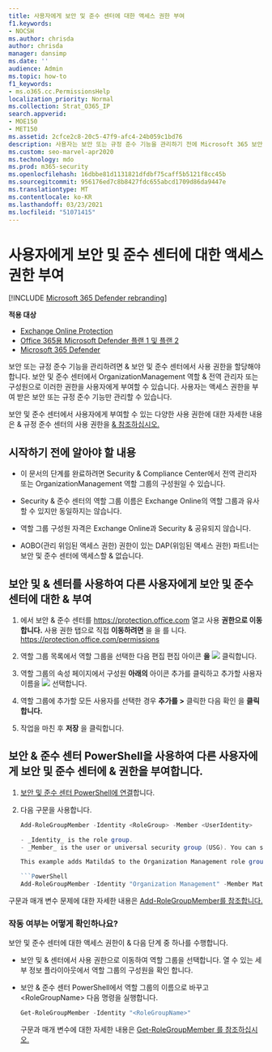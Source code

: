 ```yaml
---
title: 사용자에게 보안 및 준수 센터에 대한 액세스 권한 부여
f1.keywords:
- NOCSH
ms.author: chrisda
author: chrisda
manager: dansimp
ms.date: ''
audience: Admin
ms.topic: how-to
f1_keywords:
- ms.o365.cc.PermissionsHelp
localization_priority: Normal
ms.collection: Strat_O365_IP
search.appverid:
- MOE150
- MET150
ms.assetid: 2cfce2c8-20c5-47f9-afc4-24b059c1bd76
description: 사용자는 보안 또는 규정 준수 기능을 관리하기 전에 Microsoft 365 보안 & 규정 준수 센터에서 사용 권한을 할당해야 합니다.
ms.custom: seo-marvel-apr2020
ms.technology: mdo
ms.prod: m365-security
ms.openlocfilehash: 16dbbe81d1131821dfdbf75caff5b5121f8cc45b
ms.sourcegitcommit: 956176ed7c8b8427fdc655abcd1709d86da9447e
ms.translationtype: MT
ms.contentlocale: ko-KR
ms.lasthandoff: 03/23/2021
ms.locfileid: "51071415"
---
```

# <a name="give-users-access-to-the-security--compliance-center"></a>사용자에게 보안 및 준수 센터에 대한 액세스 권한 부여

[!INCLUDE [Microsoft 365 Defender rebranding](../includes/microsoft-defender-for-office.md)]

**적용 대상**
- [Exchange Online Protection](exchange-online-protection-overview.md)
- [Office 365용 Microsoft Defender 플랜 1 및 플랜 2](defender-for-office-365.md)
- [Microsoft 365 Defender](../defender/microsoft-365-defender.md)

보안 또는 규정 준수 기능을 관리하려면 & 보안 및 준수 센터에서 사용 권한을 할당해야 합니다. 보안 및 준수 센터에서 OrganizationManagement 역할 & 전역 관리자 또는 구성원으로 이러한 권한을 사용자에게 부여할 수 있습니다. 사용자는 액세스 권한을 부여 받은 보안 또는 규정 준수 기능만 관리할 수 있습니다.

보안 및 준수 센터에서 사용자에게 부여할 수 있는 다양한 사용 권한에 대한 자세한 내용은 & 규정 준수 센터의 사용 권한을 [& 참조하십시오.](permissions-in-the-security-and-compliance-center.md)

## <a name="what-do-you-need-to-know-before-you-begin"></a>시작하기 전에 알아야 할 내용

- 이 문서의 단계를 완료하려면 Security & Compliance Center에서 전역 관리자 또는 OrganizationManagement 역할 그룹의 구성원일 수 있습니다.

- Security & 준수 센터의 역할 그룹 이름은 Exchange Online의 역할 그룹과 유사할 수 있지만 동일하지는 않습니다.

- 역할 그룹 구성원 자격은 Exchange Online과 Security & 공유되지 않습니다.

- AOBO(관리 위임된 액세스 권한) 권한이 있는 DAP(위임된 액세스 권한) 파트너는 보안 및 준수 센터에 액세스할 & 없습니다.

## <a name="use-the-security--compliance-center-to-give-another-user-access-to-the-security--compliance-center"></a>보안 및 & 센터를 사용하여 다른 사용자에게 보안 및 준수 센터에 대한 & 부여

1. 에서 보안 & 준수 센터를 <https://protection.office.com> 열고 사용 **권한으로 이동 합니다.** 사용 권한 탭으로 직접 **이동하려면** 을 을 를 니다. <https://protection.office.com/permissions>

2. 역할 그룹 목록에서 역할 그룹을 선택한 다음 편집 편집 아이콘 **을** ![ ](../../media/O365-MDM-CreatePolicy-EditIcon.gif) 클릭합니다.

3. 역할 그룹의 속성 페이지에서 구성원 **아래의** 아이콘 추가를 클릭하고 추가할 사용자 이름을  ![ ](../../media/ITPro-EAC-AddIcon.gif) 선택합니다.

4. 역할 그룹에 추가할 모든 사용자를 선택한 경우 **추가를 \>** 클릭한 다음 확인 을 **클릭합니다.**

5. 작업을 마친 후 **저장** 을 클릭합니다.

## <a name="use-security--compliance-center-powershell-to-give-another-user-access-to-the-security--compliance-center"></a>보안 & 준수 센터 PowerShell을 사용하여 다른 사용자에게 보안 및 준수 센터에 & 권한을 부여합니다.

1. [보안 및 준수 센터 PowerShell에 연결](/powershell/exchange/connect-to-scc-powershell)합니다.

2. 다음 구문을 사용합니다.

   ```powershell
   Add-RoleGroupMember -Identity <RoleGroup> -Member <UserIdentity>

   - _Identity_ is the role group.
   - _Member_ is the user or universal security group (USG). You can specify only one member at a time.

   This example adds MatildaS to the Organization Management role group.

   ```PowerShell
   Add-RoleGroupMember -Identity "Organization Management" -Member MatildaS
   ```

구문과 매개 변수 문제에 대한 자세한 내용은 [Add-RoleGroupMember를 참조합니다.](https://docs.microsoft.com/powershell/module/exchange/add-rolegroupmember)

### <a name="how-do-you-know-this-worked"></a>작동 여부는 어떻게 확인하나요?

보안 및 준수 센터에 대한 액세스 권한이 & 다음 단계 중 하나를 수행합니다.

- 보안 및 & 센터에서 사용 권한으로 이동하여 역할 그룹을 선택합니다.  열 수 있는 세부 정보 플라이아웃에서 역할 그룹의 구성원을 확인 합니다.

- 보안 & 준수 센터 PowerShell에서 역할 그룹의 이름으로 바꾸고 \<RoleGroupName\> 다음 명령을 실행합니다.

  ```powershell
  Get-RoleGroupMember -Identity "<RoleGroupName>"
  ```

  구문과 매개 변수에 대한 자세한 내용은 [Get-RoleGroupMember 를 참조하십시오.](/powershell/module/exchange/Get-RoleGroupMember)